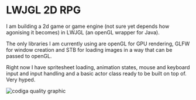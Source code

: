 # LWJGL 2D RPG

I am building a 2d game or game engine (not sure yet depends how agonising it becomes) in LWJGL (an openGL wrapper for Java). 

The only libraries I am currently using are openGL for GPU rendering, GLFW for window creation and STB for loading images in a way that can be passed to openGL.

Right now I have spritesheet loading, animation states, mouse and keyboard input and input handling and a basic actor class ready to be built on top of. Very hyped. 


![codiga quality graphic](https://api.codiga.io/project/32064/score/svg)
